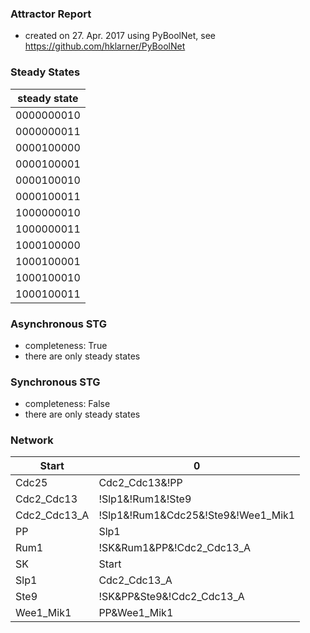 

### Attractor Report
 * created on 27. Apr. 2017 using PyBoolNet, see https://github.com/hklarner/PyBoolNet

### Steady States
| steady state |
| ------------ | 
| 0000000010   |
| 0000000011   |
| 0000100000   |
| 0000100001   |
| 0000100010   |
| 0000100011   |
| 1000000010   |
| 1000000011   |
| 1000100000   |
| 1000100001   |
| 1000100010   |
| 1000100011   |

### Asynchronous STG
 * completeness: True
 * there are only steady states

### Synchronous STG
 * completeness: False
 * there are only steady states

### Network
| Start        | 0                                                                                                                                                               |
| ------------ | --------------------------------------------------------------------------------------------------------------------------------------------------------------- |
| Cdc25        | Cdc2_Cdc13&!PP | Cdc25&!PP | Cdc2_Cdc13&Cdc25                                                                                                                   |
| Cdc2_Cdc13   | !Slp1&!Rum1&!Ste9                                                                                                                                               |
| Cdc2_Cdc13_A | !Slp1&!Rum1&Cdc25&!Ste9&!Wee1_Mik1                                                                                                                              |
| PP           | Slp1                                                                                                                                                            |
| Rum1         | !SK&Rum1&PP&!Cdc2_Cdc13_A | !SK&!Cdc2_Cdc13&PP&Rum1 | !SK&!Cdc2_Cdc13&Rum1&!Cdc2_Cdc13_A | !SK&!Cdc2_Cdc13&PP&!Cdc2_Cdc13_A | !Cdc2_Cdc13&PP&Rum1&!Cdc2_Cdc13_A |
| SK           | Start                                                                                                                                                           |
| Slp1         | Cdc2_Cdc13_A                                                                                                                                                    |
| Ste9         | !SK&PP&Ste9&!Cdc2_Cdc13_A | !SK&!Cdc2_Cdc13&PP&Ste9 | !SK&!Cdc2_Cdc13&Ste9&!Cdc2_Cdc13_A | !Cdc2_Cdc13&PP&Ste9&!Cdc2_Cdc13_A | !SK&!Cdc2_Cdc13&PP&!Cdc2_Cdc13_A |
| Wee1_Mik1    | PP&Wee1_Mik1 | !Cdc2_Cdc13&Wee1_Mik1 | !Cdc2_Cdc13&PP                                                                                                           |

